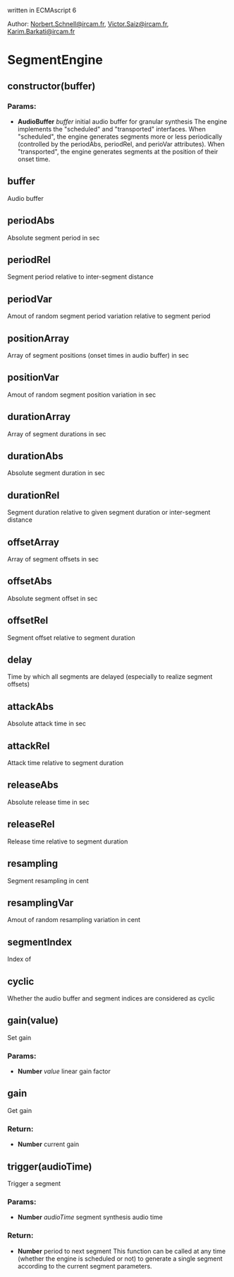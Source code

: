 

<!-- Start ./src/index.js -->

written in ECMAscript 6

Author: Norbert.Schnell@ircam.fr, Victor.Saiz@ircam.fr, Karim.Barkati@ircam.fr

# SegmentEngine

## constructor(buffer)

### Params: 

* **AudioBuffer** *buffer* initial audio buffer for granular synthesis 
The engine implements the "scheduled" and "transported" interfaces.
When "scheduled", the engine  generates segments more or less periodically
(controlled by the periodAbs, periodRel, and perioVar attributes).
When "transported", the engine generates segments at the position of their onset time.

## buffer

Audio buffer

## periodAbs

Absolute segment period in sec

## periodRel

Segment period relative to inter-segment distance

## periodVar

Amout of random segment period variation relative to segment period

## positionArray

Array of segment positions (onset times in audio buffer) in sec

## positionVar

Amout of random segment position variation in sec

## durationArray

Array of segment durations in sec

## durationAbs

Absolute segment duration in sec

## durationRel

Segment duration relative to given segment duration or inter-segment distance

## offsetArray

Array of segment offsets in sec

## offsetAbs

Absolute segment offset in sec

## offsetRel

Segment offset relative to segment duration

## delay

Time by which all segments are delayed (especially to realize segment offsets)

## attackAbs

Absolute attack time in sec

## attackRel

Attack time relative to segment duration

## releaseAbs

Absolute release time in sec

## releaseRel

Release time relative to segment duration

## resampling

Segment resampling in cent

## resamplingVar

Amout of random resampling variation in cent

## segmentIndex

Index of

## cyclic

Whether the audio buffer and segment indices are considered as cyclic

## gain(value)

Set gain

### Params: 

* **Number** *value* linear gain factor

## gain

Get gain

### Return:

* **Number** current gain

## trigger(audioTime)

Trigger a segment

### Params: 

* **Number** *audioTime* segment synthesis audio time

### Return:

* **Number** period to next segment 
This function can be called at any time (whether the engine is scheduled or not)
to generate a single segment according to the current segment parameters.

<!-- End ./src/index.js -->

